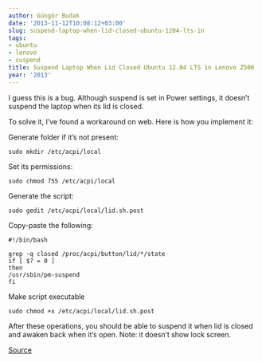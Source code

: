 ```yaml
---
author: Güngör Budak
date: '2013-11-12T10:08:12+03:00'
slug: suspend-laptop-when-lid-closed-ubuntu-1204-lts-in
tags:
- ubuntu
- lenovo
- suspend
title: Suspend Laptop When Lid Closed Ubuntu 12.04 LTS in Lenovo Z500
year: '2013'
---
```


I guess this is a bug. Although suspend is set in Power settings, it doesn’t suspend the laptop when its lid is closed.

To solve it, I’ve found a workaround on web. Here is how you implement it:

Generate folder if it’s not present:

    sudo mkdir /etc/acpi/local

Set its permissions:

    sudo chmod 755 /etc/acpi/local

Generate the script:

    sudo gedit /etc/acpi/local/lid.sh.post

Copy-paste the following:

```
#!/bin/bash

grep -q closed /proc/acpi/button/lid/*/state
if [ $? = 0 ]
then
/usr/sbin/pm-suspend
fi
```

Make script executable

    sudo chmod +x /etc/acpi/local/lid.sh.post

After these operations, you should be able to suspend it when lid is closed and awaken back when it’s open. Note: it doesn’t show lock screen.

[Source](https://bugs.launchpad.net/ubuntu/+source/gnome-power-manager/+bug/863834/comments/30)
